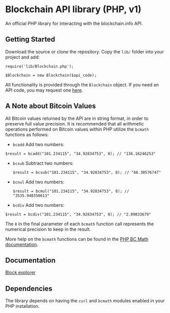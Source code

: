 Blockchain API library (PHP, v1)
================================

An official PHP library for interacting with the blockchain.info API.


Getting Started
---------------

Download the source or clone the repository. Copy the `lib/` folder into your project and add:
```
require('lib/Blockchain.php');

$Blockchain = new Blockchain($api_code);
```

All functionality is provided through the `Blockchain` object. If you need an API code, you may request one [here](https://blockchain.info/api/api_create_code).


A Note about Bitcoin Values
---------------------------

All Bitcoin values returned by the API are in string format, in order to preserve full value precision. It is recommended that all arithmetic operations performed on Bitcoin values within PHP utilize the `bcmath` functions as follows:

* `bcadd` Add two numbers: 

 `$result = bcadd("101.234115", "34.92834753", 8); // "136.16246253"`

* `bcsub` Subtract two numbers: 

    `$result = bcsub("101.234115", "34.92834753", 8); // "66.30576747"`

* `bcnul` Add two numbers: 

    `$result = bcmul("101.234115", "34.92834753", 8); // "3535.940350613"`
    
* `bcdiv` Add two numbers: 

 `$result = bcdiv("101.234115", "34.92834753", 8); // "2.89833679"`

The `8` in the final parameter of each `bcmath` function call represents the numerical precision to keep in the result.

More help on the `bcmath` functions can be found in the [PHP BC Math documentation](http://php.net/manual/en/ref.bc.php).


Documentation
-------------

[Block explorer](docs/blockexplorer.md)


Dependencies
------------

The library depends on having the `curl` and `bcmath` modules enabled in your PHP installation.
